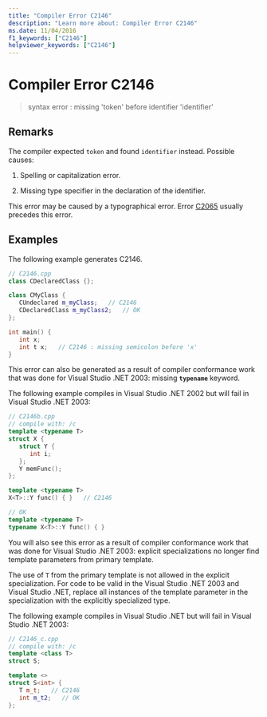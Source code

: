 ```yaml
---
title: "Compiler Error C2146"
description: "Learn more about: Compiler Error C2146"
ms.date: 11/04/2016
f1_keywords: ["C2146"]
helpviewer_keywords: ["C2146"]
---
```

# Compiler Error C2146

> syntax error : missing 'token' before identifier 'identifier'

## Remarks

The compiler expected `token` and found `identifier` instead.  Possible causes:

1. Spelling or capitalization error.

1. Missing type specifier in the declaration of the identifier.

This error may be caused by a typographical error. Error [C2065](../../error-messages/compiler-errors-1/compiler-error-c2065.md) usually precedes this error.

## Examples

The following example generates C2146.

```cpp
// C2146.cpp
class CDeclaredClass {};

class CMyClass {
   CUndeclared m_myClass;   // C2146
   CDeclaredClass m_myClass2;   // OK
};

int main() {
   int x;
   int t x;   // C2146 : missing semicolon before 'x'
}
```

This error can also be generated as a result of compiler conformance work that was done for Visual Studio .NET 2003: missing **`typename`** keyword.

The following example compiles in Visual Studio .NET 2002 but will fail in Visual Studio .NET 2003:

```cpp
// C2146b.cpp
// compile with: /c
template <typename T>
struct X {
   struct Y {
      int i;
   };
   Y memFunc();
};

template <typename T>
X<T>::Y func() { }   // C2146

// OK
template <typename T>
typename X<T>::Y func() { }
```

You will also see this error as a result of compiler conformance work that was done for Visual Studio .NET 2003: explicit specializations no longer find template parameters from primary template.

The use of `T` from the primary template is not allowed in the explicit specialization. For code to be valid in the Visual Studio .NET 2003 and Visual Studio .NET, replace all instances of the template parameter in the specialization with the explicitly specialized type.

The following example compiles in Visual Studio .NET but will fail in Visual Studio .NET 2003:

```cpp
// C2146_c.cpp
// compile with: /c
template <class T>
struct S;

template <>
struct S<int> {
   T m_t;   // C2146
   int m_t2;   // OK
};
```
